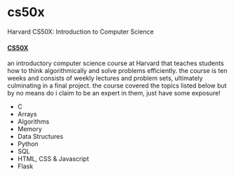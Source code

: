 # cs50x
Harvard CS50X: Introduction to Computer Science

#### [CS50X](https://bit.ly/3TD8gFk)
an introductory computer science course at Harvard that teaches students how to think algorithmically and solve problems efficiently. the course is ten weeks and consists of weekly lectures and problem sets, ultimately culminating in a final project. the course covered the topics listed below but by no means do i claim to be an expert in them, just have some exposure!
<ul>
  <li>C</li>
  <li>Arrays</li>
  <li>Algorithms</li>
  <li>Memory</li>
  <li>Data Structures</li>
  <li>Python</li>
  <li>SQL</li>
  <li>HTML, CSS & Javascript</li>
  <li>Flask</li>
</ul>
